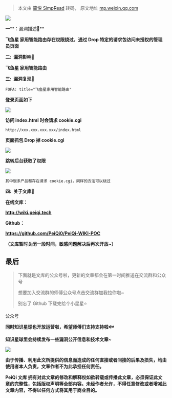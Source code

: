 > 本文由 [简悦 SimpRead](http://ksria.com/simpread/) 转码， 原文地址 [mp.weixin.qq.com](https://mp.weixin.qq.com/s/ARCZIR2C40KSu8SjLMYHSw)

![](https://mmbiz.qpic.cn/mmbiz_gif/ibicicIH182el5PaBkbJ8nfmXVfbQx819qWWENXGA38BxibTAnuZz5ujFRic5ckEltsvWaKVRqOdVO88GrKT6I0NTTQ/640?wx_fmt=gif)

**一****：漏洞描述🐑**

**飞鱼星 家用智能路由存在权限绕过，通过 Drop 特定的请求包访问未授权的管理员页面**

**二:  漏洞影响🐇**

**飞鱼星 家用智能路由**

**三:  漏洞复现🐋**

```
FOFA: title="飞鱼星家用智能路由"
```

**登录页面如下**  

![](https://mmbiz.qpic.cn/mmbiz_png/ibicicIH182el4WtnXiaQtWgfvq4DhHUTibj484RcaUOxKDvlibmk1VqexnNicBUBPQliakPFJEB74IhKzFicTANOWE7DVw/640?wx_fmt=png)

**访问 index.html 时会请求 cookie.cgi**

```
http://xxx.xxx.xxx.xxx/index.html
```

**页面抓包 Drop 掉 cookie.cgi**

![](https://mmbiz.qpic.cn/mmbiz_png/ibicicIH182el4WtnXiaQtWgfvq4DhHUTibj4prNV6Vj4RhT5r2qfSKmRPFWArUibAsNsvXiaOXr6yPdo2oWtUWT9rqtg/640?wx_fmt=png)

****跳转后台获取了权限****

![](https://mmbiz.qpic.cn/mmbiz_png/ibicicIH182el4WtnXiaQtWgfvq4DhHUTibj4kOIF82AAjs8UMJfzagxxL6PA0jTyp1uXJdReyicpeQFHDxeGeePsGzg/640?wx_fmt=png)

```
其中很多产品都存在请求 cookie.cgi，同样的方法可以绕过  
```

 ****四:  关于文库🦉****

**在线文库：**

**http://wiki.peiqi.tech**

**Github：**

**https://github.com/PeiQi0/PeiQi-WIKI-POC**

**（文库暂时关闭一段时间，敏感问题解决后再次开放~）**

最后
--

> 下面就是文库的公众号啦，更新的文章都会在第一时间推送在交流群和公众号
> 
> 想要加入交流群的师傅公众号点击交流群加我拉你啦~
> 
> 别忘了 Github 下载完给个小星星⭐

公众号

**同时知识星球也开放运营啦，希望师傅们支持支持啦🐟**

**知识星球里会持续发布一些漏洞公开信息和技术文章~**

![](https://mmbiz.qpic.cn/mmbiz_png/ibicicIH182el4WtnXiaQtWgfvq4DhHUTibj4kdCIpibz3T8kWS3Tt3RJWPGnvRI4fWu3xSSMIruSyl76vbyXTWDM4icA/640?wx_fmt=png)

**由于传播、利用此文所提供的信息而造成的任何直接或者间接的后果及损失，均由使用者本人负责，文章作者不为此承担任何责任。**

**PeiQi 文库 拥有对此文章的修改和解释权如欲转载或传播此文章，必须保证此文章的完整性，包括版权声明等全部内容。未经作者允许，不得任意修改或者增减此文章内容，不得以任何方式将其用于商业目的。**